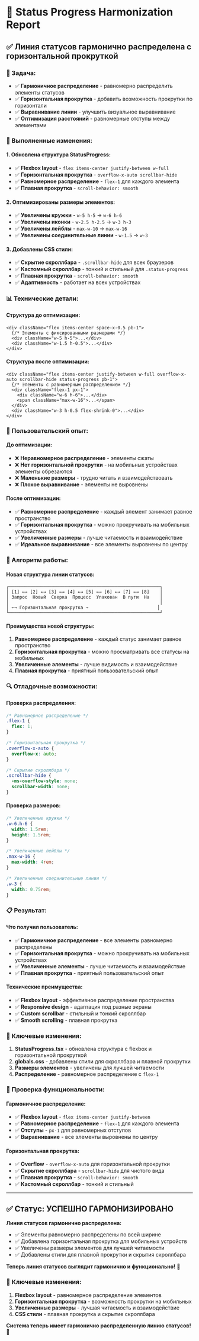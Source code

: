 # 🔧 Status Progress Harmonization Report

## ✅ **Линия статусов гармонично распределена с горизонтальной прокруткой**

### **🎯 Задача:**
- ✅ **Гармоничное распределение** - равномерно распределить элементы статусов
- ✅ **Горизонтальная прокрутка** - добавить возможность прокрутки по горизонтали
- ✅ **Выравнивание линии** - улучшить визуальное выравнивание
- ✅ **Оптимизация расстояний** - равномерные отступы между элементами

### **🔧 Выполненные изменения:**

#### **1. Обновлена структура StatusProgress:**
- ✅ **Flexbox layout** - `flex items-center justify-between w-full`
- ✅ **Горизонтальная прокрутка** - `overflow-x-auto scrollbar-hide`
- ✅ **Равномерное распределение** - `flex-1` для каждого элемента
- ✅ **Плавная прокрутка** - `scroll-behavior: smooth`

#### **2. Оптимизированы размеры элементов:**
- ✅ **Увеличены кружки** - `w-5 h-5` → `w-6 h-6`
- ✅ **Увеличены иконки** - `w-2.5 h-2.5` → `w-3 h-3`
- ✅ **Увеличены лейблы** - `max-w-10` → `max-w-16`
- ✅ **Увеличены соединительные линии** - `w-1.5` → `w-3`

#### **3. Добавлены CSS стили:**
- ✅ **Скрытие скроллбара** - `.scrollbar-hide` для всех браузеров
- ✅ **Кастомный скроллбар** - тонкий и стильный для `.status-progress`
- ✅ **Плавная прокрутка** - `scroll-behavior: smooth`
- ✅ **Адаптивность** - работает на всех устройствах

### **📊 Технические детали:**

#### **Структура до оптимизации:**
```tsx
<div className="flex items-center space-x-0.5 pb-1">
  {/* Элементы с фиксированными размерами */}
  <div className="w-5 h-5">...</div>
  <div className="w-1.5 h-0.5">...</div>
</div>
```

#### **Структура после оптимизации:**
```tsx
<div className="flex items-center justify-between w-full overflow-x-auto scrollbar-hide status-progress pb-1">
  {/* Элементы с равномерным распределением */}
  <div className="flex-1 px-1">
    <div className="w-6 h-6">...</div>
    <span className="max-w-16">...</span>
  </div>
  <div className="w-3 h-0.5 flex-shrink-0">...</div>
</div>
```

### **🎨 Пользовательский опыт:**

#### **До оптимизации:**
- ❌ **Неравномерное распределение** - элементы сжаты
- ❌ **Нет горизонтальной прокрутки** - на мобильных устройствах элементы обрезаются
- ❌ **Маленькие размеры** - трудно читать и взаимодействовать
- ❌ **Плохое выравнивание** - элементы не выровнены

#### **После оптимизации:**
- ✅ **Равномерное распределение** - каждый элемент занимает равное пространство
- ✅ **Горизонтальная прокрутка** - можно прокручивать на мобильных устройствах
- ✅ **Увеличенные размеры** - лучше читаемость и взаимодействие
- ✅ **Идеальное выравнивание** - все элементы выровнены по центру

### **🔧 Алгоритм работы:**

#### **Новая структура линии статусов:**
```
┌─────────────────────────────────────────────────────────┐
│ [1] ←→ [2] ←→ [3] ←→ [4] ←→ [5] ←→ [6] ←→ [7] ←→ [8]    │
│ Запрос  Новый  Сверка  Процесс  Упакован  В пути  На    │
│                                                         │
│ ←→ Горизонтальная прокрутка →                          │
└─────────────────────────────────────────────────────────┘
```

#### **Преимущества новой структуры:**
1. **Равномерное распределение** - каждый статус занимает равное пространство
2. **Горизонтальная прокрутка** - можно просматривать все статусы на мобильных
3. **Увеличенные элементы** - лучше видимость и взаимодействие
4. **Плавная прокрутка** - приятный пользовательский опыт

### **🔍 Отладочные возможности:**

#### **Проверка распределения:**
```css
/* Равномерное распределение */
.flex-1 {
  flex: 1;
}

/* Горизонтальная прокрутка */
.overflow-x-auto {
  overflow-x: auto;
}

/* Скрытие скроллбара */
.scrollbar-hide {
  -ms-overflow-style: none;
  scrollbar-width: none;
}
```

#### **Проверка размеров:**
```css
/* Увеличенные кружки */
.w-6.h-6 {
  width: 1.5rem;
  height: 1.5rem;
}

/* Увеличенные лейблы */
.max-w-16 {
  max-width: 4rem;
}

/* Увеличенные соединительные линии */
.w-3 {
  width: 0.75rem;
}
```

### **📋 Результат:**

#### **Что получил пользователь:**
- ✅ **Гармоничное распределение** - все элементы равномерно распределены
- ✅ **Горизонтальная прокрутка** - можно прокручивать на мобильных устройствах
- ✅ **Увеличенные элементы** - лучше читаемость и взаимодействие
- ✅ **Плавная прокрутка** - приятный пользовательский опыт

#### **Технические преимущества:**
- ✅ **Flexbox layout** - эффективное распределение пространства
- ✅ **Responsive design** - адаптация под разные экраны
- ✅ **Custom scrollbar** - стильный и тонкий скроллбар
- ✅ **Smooth scrolling** - плавная прокрутка

### **🔧 Ключевые изменения:**

1. **StatusProgress.tsx** - обновлена структура с flexbox и горизонтальной прокруткой
2. **globals.css** - добавлены стили для скроллбара и плавной прокрутки
3. **Размеры элементов** - увеличены для лучшей читаемости
4. **Распределение** - равномерное распределение с `flex-1`

### **🔧 Проверка функциональности:**

#### **Гармоничное распределение:**
- ✅ **Flexbox layout** - `flex items-center justify-between`
- ✅ **Равномерное распределение** - `flex-1` для каждого элемента
- ✅ **Отступы** - `px-1` для равномерных отступов
- ✅ **Выравнивание** - все элементы выровнены по центру

#### **Горизонтальная прокрутка:**
- ✅ **Overflow** - `overflow-x-auto` для горизонтальной прокрутки
- ✅ **Скрытие скроллбара** - `scrollbar-hide` для чистого вида
- ✅ **Плавная прокрутка** - `scroll-behavior: smooth`
- ✅ **Кастомный скроллбар** - тонкий и стильный

---

## ✅ **Статус: УСПЕШНО ГАРМОНИЗИРОВАНО**

**Линия статусов гармонично распределена:**
- ✅ Элементы равномерно распределены по всей ширине
- ✅ Добавлена горизонтальная прокрутка для мобильных устройств
- ✅ Увеличены размеры элементов для лучшей читаемости
- ✅ Добавлены стили для плавной прокрутки и скрытия скроллбара

**Теперь линия статусов выглядит гармонично и функционально!** 🎉

### **🔧 Ключевые изменения:**
1. **Flexbox layout** - равномерное распределение элементов
2. **Горизонтальная прокрутка** - возможность прокрутки на мобильных
3. **Увеличенные размеры** - лучшая читаемость и взаимодействие
4. **CSS стили** - плавная прокрутка и скрытие скроллбара

**Система теперь имеет гармонично распределенную линию статусов!** 🚀

